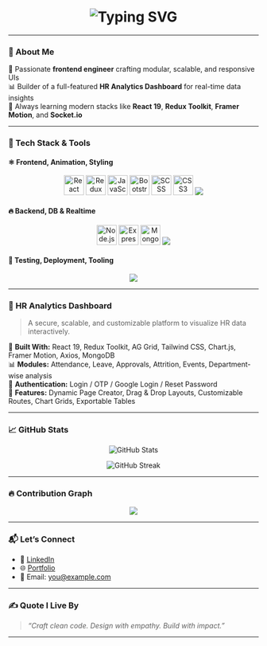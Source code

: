 <!-- Typing Animation Header -->
<h1 align="center">
  <img src="https://readme-typing-svg.demolab.com?font=Fira+Code&weight=500&size=30&pause=1000&color=58A6FF&center=true&vCenter=true&width=435&lines=Hi+%F0%9F%91%8B%2C+I'm+Jameen+Raj;Frontend+Developer+%7C+React+Enthusiast;Dashboard+Architect+%7C+UI%2FUX+Specialist" alt="Typing SVG" />
</h1>

---

### 🚀 About Me

🎯 Passionate **frontend engineer** crafting modular, scalable, and responsive UIs  
📊 Builder of a full-featured **HR Analytics Dashboard** for real-time data insights  
🌱 Always learning modern stacks like **React 19**, **Redux Toolkit**, **Framer Motion**, and **Socket.io**

---

### 🧰 Tech Stack & Tools

#### ⚛️ Frontend, Animation, Styling

<p align="center">
  <img src="https://cdn.jsdelivr.net/gh/devicons/devicon/icons/react/react-original.svg" width="40" alt="React" />
  <img src="https://cdn.jsdelivr.net/gh/devicons/devicon/icons/redux/redux-original.svg" width="40" alt="Redux" />
  <img src="https://cdn.jsdelivr.net/gh/devicons/devicon/icons/javascript/javascript-original.svg" width="40" alt="JavaScript" />
  <img src="https://cdn.jsdelivr.net/gh/devicons/devicon/icons/bootstrap/bootstrap-original.svg" width="40" alt="Bootstrap" />
  <img src="https://cdn.jsdelivr.net/gh/devicons/devicon/icons/sass/sass-original.svg" width="40" alt="SCSS" />
  <img src="https://cdn.jsdelivr.net/gh/devicons/devicon/icons/css3/css3-original.svg" width="40" alt="CSS3" />
  <img src="https://skillicons.dev/icons?i=tailwind,gsap,framer" />
</p>

#### 🔥 Backend, DB & Realtime

<p align="center">
  <img src="https://cdn.jsdelivr.net/gh/devicons/devicon/icons/nodejs/nodejs-original.svg" width="40" alt="Node.js" />
  <img src="https://cdn.jsdelivr.net/gh/devicons/devicon/icons/express/express-original.svg" width="40" alt="Express" />
  <img src="https://cdn.jsdelivr.net/gh/devicons/devicon/icons/mongodb/mongodb-original.svg" width="40" alt="MongoDB" />
  <img src="https://skillicons.dev/icons?i=mongodb,firebase,socketio" />
</p>

#### 🧪 Testing, Deployment, Tooling

<p align="center">
  <img src="https://skillicons.dev/icons?i=vite,webpack,jest,storybook,netlify,aws" />
</p>

---

### 📌 HR Analytics Dashboard

> A secure, scalable, and customizable platform to visualize HR data interactively.

🧠 **Built With:** React 19, Redux Toolkit, AG Grid, Tailwind CSS, Chart.js, Framer Motion, Axios, MongoDB  
📊 **Modules:** Attendance, Leave, Approvals, Attrition, Events, Department-wise analysis  
🔐 **Authentication:** Login / OTP / Google Login / Reset Password  
🧩 **Features:** Dynamic Page Creator, Drag & Drop Layouts, Customizable Routes, Chart Grids, Exportable Tables  

---

### 📈 GitHub Stats

<p align="center">
  <picture>
    <source media="(prefers-color-scheme: dark)" srcset="https://github-readme-stats.vercel.app/api?username=jameenraj16&show_icons=true&theme=radical" />
    <source media="(prefers-color-scheme: light)" srcset="https://github-readme-stats.vercel.app/api?username=jameenraj16&show_icons=true&theme=default" />
    <img alt="GitHub Stats" src="https://github-readme-stats.vercel.app/api?username=jameenraj16&show_icons=true" />
  </picture>
</p>

<p align="center">
  <img src="https://github-readme-streak-stats.herokuapp.com?user=jameenraj16&theme=radical&date_format=M%20j%5B%2C%20Y%5D" alt="GitHub Streak" />
</p>

---

### 🔥 Contribution Graph

<p align="center">
  <img src="https://github-readme-activity-graph.vercel.app/graph?username=jameenraj16&theme=react-dark&bg_color=1A1B27&color=58A6FF&line=58A6FF&point=FFFFFF" />
</p>

---

### 📬 Let’s Connect

- 💼 [LinkedIn](https://www.linkedin.com/in/your-profile)
- 🌐 [Portfolio](https://your-portfolio.com)
- 📧 Email: you@example.com

---

### ✍️ Quote I Live By

> *“Craft clean code. Design with empathy. Build with impact.”*

---
